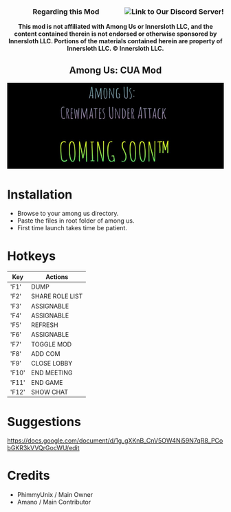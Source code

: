 <h3 align="center">Regarding this Mod<a href="https://discord.gg/fxAehWH28s"><img src="https://discordapp.com/api/guilds/1075660661910147072/widget.png?style=banner3" align="right" alt="Link to Our Discord Server!"/></a></h2>
<p align="center"><b>This mod is not affiliated with Among Us or Innersloth LLC, and the content contained therein is not endorsed or otherwise sponsored by Innersloth LLC. Portions of the materials contained herein are property of Innersloth LLC. © Innersloth LLC. </b></p>

<h2 align="center"> Among Us: CUA Mod </h2>
<img src="./images/cua.jpg"></img>

# Installation
- Browse to your among us directory.
- Paste the files in root folder of among us.
- First time launch takes time be patient.

# Hotkeys

| Key | Actions          |
| --- |------------------|
| 'F1'  | DUMP             |
| 'F2'  | SHARE ROLE LIST  |
| 'F3' | ASSIGNABLE       |
| 'F4'  | ASSIGNABLE       |
| 'F5'  | REFRESH          |
| 'F6'  | ASSIGNABLE       |
| 'F7'  | TOGGLE MOD       |
| 'F8'  | ADD COM          |
| 'F9'  | CLOSE LOBBY      |
| 'F10' | END MEETING      |
| 'F11' | END GAME         |
| 'F12' | SHOW CHAT        |

# Suggestions
https://docs.google.com/document/d/1g_gXKnB_CnV5OW4Ni59N7qR8_PCobGKR3kVVQrGocWU/edit

# Credits
- PhimmyUnix / Main Owner
- Amano / Main Contributor
